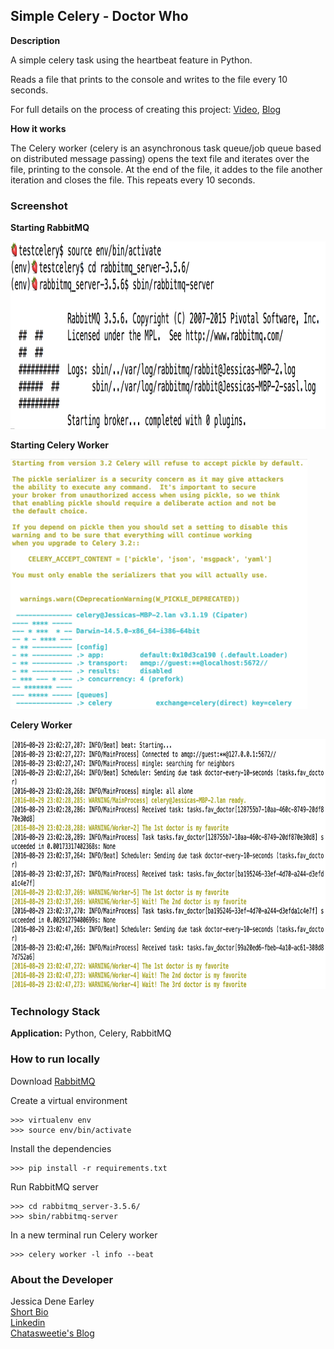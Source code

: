 Simple Celery - Doctor Who
--------------------------


**Description**

A simple celery task using the heartbeat feature in Python.

Reads a file that prints to the console and writes to the file every 10 seconds.

For full details on the process of creating this project: [Video](https://www.youtube.com/watch?v=waD4MEj8WGw), [Blog](https://chatasweetie.com/2016/09/02/celery-distributed-task-queue/)    

**How it works**

The Celery worker (celery is an asynchronous task queue/job queue based on distributed message passing) opens the text file and iterates over the file, printing to the console. At the end of the file, it addes to the file another iteration and closes the file. This repeats every 10 seconds. 


### Screenshot

**Starting RabbitMQ**

<img src="img/rabbitmq.png" height="300">

**Starting Celery Worker**

<img src="img/starting-celery.png" height="400">

**Celery Worker**

<img src="img/celery-process.png" height="400">


### Technology Stack

**Application:** Python, Celery, RabbitMQ    


### How to run locally

Download [RabbitMQ](https://www.rabbitmq.com/)   


Create a virtual environment 

```
>>> virtualenv env
>>> source env/bin/activate
```

Install the dependencies

```
>>> pip install -r requirements.txt
```

Run RabbitMQ server

```
>>> cd rabbitmq_server-3.5.6/
>>> sbin/rabbitmq-server 
```

In a new terminal run Celery worker
```
>>> celery worker -l info --beat
```


### About the Developer    
Jessica Dene Earley    
[Short Bio](https://chatasweetie.com/about-me/)   
[Linkedin](https://www.linkedin.com/in/jessicaearley)    
[Chatasweetie's Blog](https://chatasweetie.com/)    